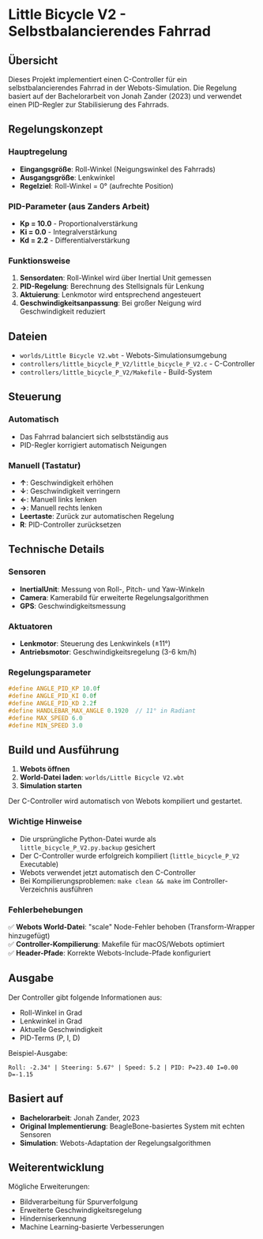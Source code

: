 # Little Bicycle V2 - Selbstbalancierendes Fahrrad

## Übersicht

Dieses Projekt implementiert einen C-Controller für ein selbstbalancierendes Fahrrad in der Webots-Simulation. Die Regelung basiert auf der Bachelorarbeit von Jonah Zander (2023) und verwendet einen PID-Regler zur Stabilisierung des Fahrrads.

## Regelungskonzept

### Hauptregelung
- **Eingangsgröße**: Roll-Winkel (Neigungswinkel des Fahrrads)
- **Ausgangsgröße**: Lenkwinkel  
- **Regelziel**: Roll-Winkel = 0° (aufrechte Position)

### PID-Parameter (aus Zanders Arbeit)
- **Kp = 10.0** - Proportionalverstärkung
- **Ki = 0.0** - Integralverstärkung  
- **Kd = 2.2** - Differentialverstärkung

### Funktionsweise
1. **Sensordaten**: Roll-Winkel wird über Inertial Unit gemessen
2. **PID-Regelung**: Berechnung des Stellsignals für Lenkung
3. **Aktuierung**: Lenkmotor wird entsprechend angesteuert
4. **Geschwindigkeitsanpassung**: Bei großer Neigung wird Geschwindigkeit reduziert

## Dateien

- `worlds/Little Bicycle V2.wbt` - Webots-Simulationsumgebung
- `controllers/little_bicycle_P_V2/little_bicycle_P_V2.c` - C-Controller
- `controllers/little_bicycle_P_V2/Makefile` - Build-System

## Steuerung

### Automatisch
- Das Fahrrad balanciert sich selbstständig aus
- PID-Regler korrigiert automatisch Neigungen

### Manuell (Tastatur)
- **↑**: Geschwindigkeit erhöhen
- **↓**: Geschwindigkeit verringern  
- **←**: Manuell links lenken
- **→**: Manuell rechts lenken
- **Leertaste**: Zurück zur automatischen Regelung
- **R**: PID-Controller zurücksetzen

## Technische Details

### Sensoren
- **InertialUnit**: Messung von Roll-, Pitch- und Yaw-Winkeln
- **Camera**: Kamerabild für erweiterte Regelungsalgorithmen
- **GPS**: Geschwindigkeitsmessung

### Aktuatoren  
- **Lenkmotor**: Steuerung des Lenkwinkels (±11°)
- **Antriebsmotor**: Geschwindigkeitsregelung (3-6 km/h)

### Regelungsparameter
```c
#define ANGLE_PID_KP 10.0f
#define ANGLE_PID_KI 0.0f  
#define ANGLE_PID_KD 2.2f
#define HANDLEBAR_MAX_ANGLE 0.1920  // 11° in Radiant
#define MAX_SPEED 6.0
#define MIN_SPEED 3.0
```

## Build und Ausführung

1. **Webots öffnen**
2. **World-Datei laden**: `worlds/Little Bicycle V2.wbt`
3. **Simulation starten**

Der C-Controller wird automatisch von Webots kompiliert und gestartet.

### Wichtige Hinweise
- Die ursprüngliche Python-Datei wurde als `little_bicycle_P_V2.py.backup` gesichert
- Der C-Controller wurde erfolgreich kompiliert (`little_bicycle_P_V2` Executable)
- Webots verwendet jetzt automatisch den C-Controller
- Bei Kompilierungsproblemen: `make clean && make` im Controller-Verzeichnis ausführen

### Fehlerbehebungen
✅ **Webots World-Datei**: "scale" Node-Fehler behoben (Transform-Wrapper hinzugefügt)  
✅ **Controller-Kompilierung**: Makefile für macOS/Webots optimiert  
✅ **Header-Pfade**: Korrekte Webots-Include-Pfade konfiguriert

## Ausgabe

Der Controller gibt folgende Informationen aus:
- Roll-Winkel in Grad
- Lenkwinkel in Grad  
- Aktuelle Geschwindigkeit
- PID-Terms (P, I, D)

Beispiel-Ausgabe:
```
Roll: -2.34° | Steering: 5.67° | Speed: 5.2 | PID: P=23.40 I=0.00 D=-1.15
```

## Basiert auf

- **Bachelorarbeit**: Jonah Zander, 2023
- **Original Implementierung**: BeagleBone-basiertes System mit echten Sensoren
- **Simulation**: Webots-Adaptation der Regelungsalgorithmen

## Weiterentwicklung

Mögliche Erweiterungen:
- Bildverarbeitung für Spurverfolgung
- Erweiterte Geschwindigkeitsregelung
- Hinderniserkennung
- Machine Learning-basierte Verbesserungen 